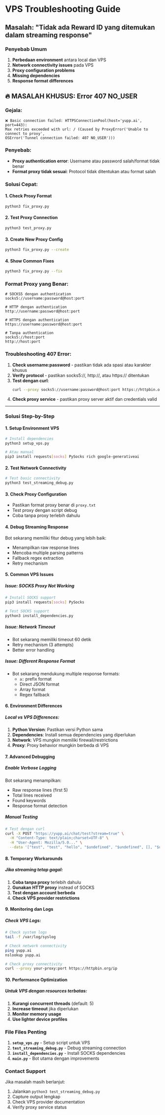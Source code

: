 # VPS Troubleshooting Guide

## Masalah: "Tidak ada Reward ID yang ditemukan dalam streaming response"

### Penyebab Umum
1. **Perbedaan environment** antara local dan VPS
2. **Network connectivity issues** pada VPS
3. **Proxy configuration problems**
4. **Missing dependencies**
5. **Response format differences**

## 🔥 **MASALAH KHUSUS: Error 407 NO_USER**

### Gejala:
```
❌ Basic connection failed: HTTPSConnectionPool(host='yupp.ai', port=443): 
Max retries exceeded with url: / (Caused by ProxyError('Unable to connect to proxy', 
OSError('Tunnel connection failed: 407 NO_USER')))
```

### Penyebab:
- **Proxy authentication error**: Username atau password salah/format tidak benar
- **Format proxy tidak sesuai**: Protocol tidak ditentukan atau format salah

### Solusi Cepat:

#### 1. Check Proxy Format
```bash
python3 fix_proxy.py
```

#### 2. Test Proxy Connection
```bash
python3 test_proxy.py
```

#### 3. Create New Proxy Config
```bash
python3 fix_proxy.py --create
```

#### 4. Show Common Fixes
```bash
python3 fix_proxy.py --fix
```

### Format Proxy yang Benar:
```
# SOCKS5 dengan authentication
socks5://username:password@host:port

# HTTP dengan authentication  
http://username:password@host:port

# HTTPS dengan authentication
https://username:password@host:port

# Tanpa authentication
socks5://host:port
http://host:port
```

### Troubleshooting 407 Error:
1. **Check username:password** - pastikan tidak ada spasi atau karakter khusus
2. **Verify protocol** - pastikan socks5://, http://, atau https:// ditentukan
3. **Test dengan curl**:
   ```bash
   curl --proxy socks5://username:password@host:port https://httpbin.org/ip
   ```
4. **Check proxy service** - pastikan proxy server aktif dan credentials valid

---

### Solusi Step-by-Step

#### 1. Setup Environment VPS
```bash
# Install dependencies
python3 setup_vps.py

# Atau manual
pip3 install requests[socks] PySocks rich google-generativeai
```

#### 2. Test Network Connectivity
```bash
# Test basic connectivity
python3 test_streaming_debug.py
```

#### 3. Check Proxy Configuration
- Pastikan format proxy benar di `proxy.txt`
- Test proxy dengan script debug
- Coba tanpa proxy terlebih dahulu

#### 4. Debug Streaming Response
Bot sekarang memiliki fitur debug yang lebih baik:
- Menampilkan raw response lines
- Mencoba multiple parsing patterns
- Fallback regex extraction
- Retry mechanism

#### 5. Common VPS Issues

##### Issue: SOCKS Proxy Not Working
```bash
# Install SOCKS support
pip3 install requests[socks] PySocks

# Test SOCKS support
python3 install_dependencies.py
```

##### Issue: Network Timeout
- Bot sekarang memiliki timeout 60 detik
- Retry mechanism (3 attempts)
- Better error handling

##### Issue: Different Response Format
- Bot sekarang mendukung multiple response formats:
  - `a:` prefix format
  - Direct JSON format
  - Array format
  - Regex fallback

#### 6. Environment Differences

##### Local vs VPS Differences:
1. **Python Version**: Pastikan versi Python sama
2. **Dependencies**: Install semua dependencies yang diperlukan
3. **Network**: VPS mungkin memiliki firewall/restrictions
4. **Proxy**: Proxy behavior mungkin berbeda di VPS

#### 7. Advanced Debugging

##### Enable Verbose Logging
Bot sekarang menampilkan:
- Raw response lines (first 5)
- Total lines received
- Found keywords
- Response format detection

##### Manual Testing
```bash
# Test dengan curl
curl -X POST "https://yupp.ai/chat/test?stream=true" \
  -H "Content-Type: text/plain;charset=UTF-8" \
  -H "User-Agent: Mozilla/5.0..." \
  --data '["test", "test", "hello", "$undefined", "$undefined", [], "$undefined", [], "none", false]'
```

#### 8. Temporary Workarounds

##### Jika streaming tetap gagal:
1. **Coba tanpa proxy** terlebih dahulu
2. **Gunakan HTTP proxy** instead of SOCKS
3. **Test dengan account berbeda**
4. **Check VPS provider restrictions**

#### 9. Monitoring dan Logs

##### Check VPS Logs:
```bash
# Check system logs
tail -f /var/log/syslog

# Check network connectivity
ping yupp.ai
nslookup yupp.ai

# Check proxy connectivity
curl --proxy your-proxy:port https://httpbin.org/ip
```

#### 10. Performance Optimization

##### Untuk VPS dengan resources terbatas:
1. **Kurangi concurrent threads** (default: 5)
2. **Increase timeout** jika diperlukan
3. **Monitor memory usage**
4. **Use lighter device profiles**

### File Files Penting

1. **`setup_vps.py`** - Setup script untuk VPS
2. **`test_streaming_debug.py`** - Debug streaming connection
3. **`install_dependencies.py`** - Install SOCKS dependencies
4. **`main.py`** - Bot utama dengan improvements

### Contact Support

Jika masalah masih berlanjut:
1. Jalankan `python3 test_streaming_debug.py`
2. Capture output lengkap
3. Check VPS provider documentation
4. Verify proxy service status 